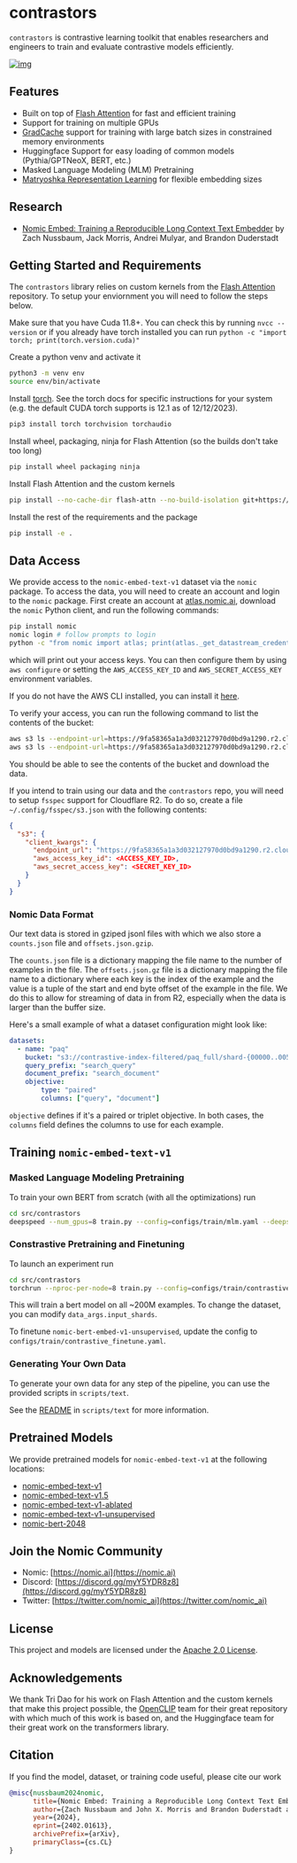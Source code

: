 # contrastors

`contrastors` is contrastive learning toolkit that enables researchers and engineers to train and evaluate contrastive models efficiently.


[![img](docs/atlas-nomic-embed.png)](https://atlas.nomic.ai/map/nomic-text-embed-v1-5m-sample)


## Features

- Built on top of [Flash Attention](https://github.com/Dao-AILab/flash-attention) for fast and efficient training
- Support for training on multiple GPUs
- [GradCache](https://github.com/luyug/GradCache) support for training with large batch sizes in constrained memory environments
- Huggingface Support for easy loading of common models (Pythia/GPTNeoX, BERT, etc.)
- Masked Language Modeling (MLM) Pretraining
- [Matryoshka Representation Learning](https://arxiv.org/abs/2205.13147) for flexible embedding sizes

## Research

* [Nomic Embed: Training a Reproducible Long Context Text Embedder](https://arxiv.org/abs/2402.01613) by Zach Nussbaum, Jack Morris, Andrei Mulyar, and Brandon Duderstadt

## Getting Started and Requirements

The `contrastors` library relies on custom kernels from the [Flash Attention](https://github.com/Dao-AILab/flash-attention) repository. To setup your enviornment you will need to follow the steps below.

Make sure that you have Cuda 11.8+. You can check this by running `nvcc --version` or if you already have torch installed you can run `python -c "import torch; print(torch.version.cuda)"`

Create a python venv and activate it

```bash
python3 -m venv env
source env/bin/activate
```

Install [torch](https://pytorch.org/get-started/locally/). See the torch docs for specific instructions for your system (e.g. the default CUDA torch supports is 12.1 as of 12/12/2023).

```bash
pip3 install torch torchvision torchaudio
```

Install wheel, packaging, ninja for Flash Attention (so the builds don't take too long)

```bash
pip install wheel packaging ninja
```

Install Flash Attention and the custom kernels

```bash
pip install --no-cache-dir flash-attn --no-build-isolation git+https://github.com/HazyResearch/flash-attention.git#subdirectory=csrc/rotary git+https://github.com/HazyResearch/flash-attention.git#subdirectory=csrc/layer_norm git+https://github.com/HazyResearch/flash-attention.git#subdirectory=csrc/fused_dense_lib git+https://github.com/HazyResearch/flash-attention.git#subdirectory=csrc/xentropy
```

Install the rest of the requirements and the package

```bash
pip install -e . 
```

## Data Access

We provide access to the `nomic-embed-text-v1` dataset via the `nomic` package. To access the data, you will need to create an account and login to the `nomic` package. First create an account at [atlas.nomic.ai](https://atlas.nomic.ai), download the `nomic` Python client, and run the following commands:

```bash
pip install nomic
nomic login # follow prompts to login
python -c "from nomic import atlas; print(atlas._get_datastream_credentials(name='contrastors'))"
```

which will print out your access keys. You can then configure them by using `aws configure` or setting
the `AWS_ACCESS_KEY_ID` and `AWS_SECRET_ACCESS_KEY` environment variables.

If you do not have the AWS CLI installed, you can install it [here](https://docs.aws.amazon.com/cli/latest/userguide/getting-started-install.html).

To verify your access, you can run the following command to list the contents of the bucket:

```bash
aws s3 ls --endpoint-url=https://9fa58365a1a3d032127970d0bd9a1290.r2.cloudflarestorage.com/ s3://contrastive
aws s3 ls --endpoint-url=https://9fa58365a1a3d032127970d0bd9a1290.r2.cloudflarestorage.com/ s3://contrastive-index-filtered
```

You should be able to see the contents of the bucket and download the data.

If you intend to train using our data and the `contrastors` repo, you will need to setup `fsspec` support for Cloudflare R2. To do so,
create a file `~/.config/fsspec/s3.json` with the following contents:

```json
{
  "s3": {
    "client_kwargs": {
      "endpoint_url": "https://9fa58365a1a3d032127970d0bd9a1290.r2.cloudflarestorage.com/",
      "aws_access_key_id": <ACCESS_KEY_ID>,
      "aws_secret_access_key": <SECRET_KEY_ID>
    }
  }
}
```

### Nomic Data Format

Our text data is stored in gziped jsonl files with which we also store a `counts.json` file and `offsets.json.gzip`.

The `counts.json` file is a dictionary mapping the file name to the number of examples in the file. The `offsets.json.gz` file is a dictionary mapping the file name to a dictionary where each key is the index of the example and the value is a tuple of the start and end byte offset of the example in the file. We do this to allow for streaming of data in from R2, especially when the data is larger than the buffer size.

Here's a small example of what a dataset configuration might look like:

```yaml
datasets:
  - name: "paq"
    bucket: "s3://contrastive-index-filtered/paq_full/shard-{00000..00538}.jsonl.gz"
    query_prefix: "search_query"
    document_prefix: "search_document"
    objective: 
        type: "paired"
        columns: ["query", "document"]

```

`objective` defines if it's a paired or triplet objective. In both cases, the `columns` field defines the columns to use for each example.

## Training `nomic-embed-text-v1`

### Masked Language Modeling Pretraining

To train your own BERT from scratch (with all the optimizations) run

```bash
cd src/contrastors
deepspeed --num_gpus=8 train.py --config=configs/train/mlm.yaml --deepspeed_config=configs/deepspeed/ds_config.json --dtype=bf16
```

### Constrastive Pretraining and Finetuning

To launch an experiment run

```bash
cd src/contrastors
torchrun --nproc-per-node=8 train.py --config=configs/train/contrastive_pretrain.yaml --dtype=bf16
```

This will train a bert model on all ~200M examples. To change the dataset, you can modify `data_args.input_shards`.

To finetune `nomic-bert-embed-v1-unsupervised`, update the config to `configs/train/contrastive_finetune.yaml`.

### Generating Your Own Data

To generate your own data for any step of the pipeline, you can use the provided scripts in `scripts/text`. 

See the [README](scripts/text/README.md) in `scripts/text` for more information.

## Pretrained Models

We provide pretrained models for `nomic-embed-text-v1` at the following locations:

- [nomic-embed-text-v1](https://huggingface.co/nomic-ai/nomic-embed-text-v1)
- [nomic-embed-text-v1.5](https://huggingface.co/nomic-ai/nomic-embed-text-v1.5)
- [nomic-embed-text-v1-ablated](https://huggingface.co/nomic-ai/nomic-embed-text-v1-ablated)
- [nomic-embed-text-v1-unsupervised](https://huggingface.co/nomic-ai/nomic-embed-text-v1-unsupervised)
- [nomic-bert-2048](https://huggingface.co/nomic-ai/nomic-bert-2048)

## Join the Nomic Community

- Nomic: [https://nomic.ai](https://nomic.ai)
- Discord: [https://discord.gg/myY5YDR8z8](https://discord.gg/myY5YDR8z8)
- Twitter: [https://twitter.com/nomic_ai](https://twitter.com/nomic_ai)

## License

This project and models are licensed under the [Apache 2.0 License](LICENSE).

## Acknowledgements

We thank Tri Dao for his work on Flash Attention and the custom kernels that make this project possible, the [OpenCLIP](https://github.com/mlfoundations/open_clip) team for their
great repository with which much of this work is based on, and the Huggingface team for their great work on the transformers library.


## Citation

If you find the model, dataset, or training code useful, please cite our work

```bibtex
@misc{nussbaum2024nomic,
      title={Nomic Embed: Training a Reproducible Long Context Text Embedder}, 
      author={Zach Nussbaum and John X. Morris and Brandon Duderstadt and Andriy Mulyar},
      year={2024},
      eprint={2402.01613},
      archivePrefix={arXiv},
      primaryClass={cs.CL}
}
```
